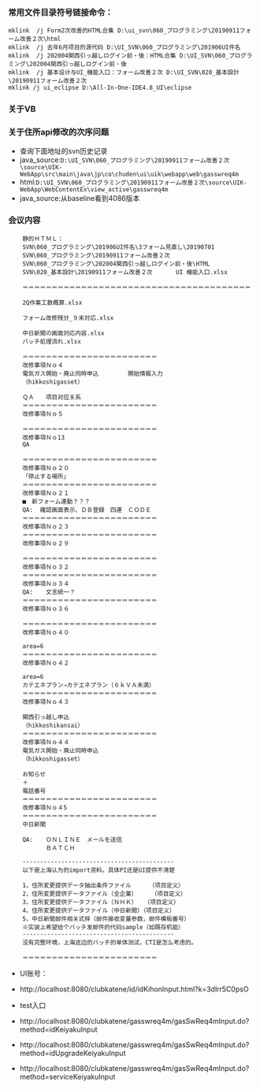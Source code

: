### 常用文件目录符号链接命令：
    mklink  /j Form2次改善的HTML合集 D:\ui_svn\060_プログラミング\20190911フォーム改善２次\html
    mklink  /j 去年6月项目的源代码 D:\UI_SVN\060_プログラミング\201906UI件名
    mklink  /j 202004関西引っ越しログイン前・後：HTML合集 D:\UI_SVN\060_プログラミング\202004関西引っ越しログイン前・後
    mklink  /j 基本设计与UI_機能入口：フォーム改善２次 D:\UI_SVN\020_基本設計\20190911フォーム改善２次
    mklink /j ui_eclipse D:\All-In-One-IDE4.8_UI\eclipse

### 关于VB



### 关于住所api修改的次序问题
+ 查询下面地址的svn历史记录
+ java_source:`D:\UI_SVN\060_プログラミング\20190911フォーム改善２次\source\UIK-WebApp\src\main\java\jp\co\chuden\ui\uik\webapp\web\gasswreq4m`
+ html:`D:\UI_SVN\060_プログラミング\20190911フォーム改善２次\source\UIK-WebApp\WebContentEx\view_active\gasswreq4m`
+ java_source:从baseline看到4086版本































### 会议内容
```text
    静的ＨＴＭＬ：
    SVN\060_プログラミング\201906UI件名\3フォーム見直し\20190701
    SVN\060_プログラミング\20190911フォーム改善２次
    SVN\060_プログラミング\202004関西引っ越しログイン前・後\HTML
    SVN\020_基本設計\20190911フォーム改善２次　　　　UI 機能入口.xlsx

    ＝＝＝＝＝＝＝＝＝＝＝＝＝＝＝＝＝＝＝＝＝＝＝＝＝＝＝＝＝＝＝＝＝＝＝＝＝＝＝

    2Q作業工数概算.xlsx

    フォーム改修残分_９末対応.xlsx

    中日新聞の画面対応内容.xlsx
    バッチ処理流れ.xlsx

    ＝＝＝＝＝＝＝＝＝＝＝＝＝＝＝＝＝＝＝＝＝＝＝
    改修事項Ｎｏ４
    電気ガス開始・廃止同時申込　　　　　開始情報入力
    （hikkoshigasset）

    ＱＡ　　项目对应关系
    ＝＝＝＝＝＝＝＝＝＝＝＝＝＝＝＝＝＝＝＝＝＝＝
    改修事項Ｎｏ５

    ＝＝＝＝＝＝＝＝＝＝＝＝＝＝＝＝＝＝＝＝＝＝＝
    改修事項Ｎｏ13
    QA

    ＝＝＝＝＝＝＝＝＝＝＝＝＝＝＝＝＝＝＝＝＝＝＝
    改修事項Ｎｏ２０
    「停止する場所」
    ＝＝＝＝＝＝＝＝＝＝＝＝＝＝＝＝＝＝＝＝＝＝＝
    改修事項Ｎｏ２１
    ■　新フォーム連動？？？
    QA:  確認画面表示、ＤＢ登録　四連　ＣＯＤＥ
    ＝＝＝＝＝＝＝＝＝＝＝＝＝＝＝＝＝＝＝＝＝＝＝
    改修事項Ｎｏ２３
    ＝＝＝＝＝＝＝＝＝＝＝＝＝＝＝＝＝＝＝＝＝＝＝
    改修事項Ｎｏ２９

    ＝＝＝＝＝＝＝＝＝＝＝＝＝＝＝＝＝＝＝＝＝＝＝
    改修事項Ｎｏ３２
    ＝＝＝＝＝＝＝＝＝＝＝＝＝＝＝＝＝＝＝＝＝＝＝
    改修事項Ｎｏ３４
    QA:  　文言統一？
    ＝＝＝＝＝＝＝＝＝＝＝＝＝＝＝＝＝＝＝＝＝＝＝
    改修事項Ｎｏ３６

    ＝＝＝＝＝＝＝＝＝＝＝＝＝＝＝＝＝＝＝＝＝＝＝
    改修事項Ｎｏ４０

    area=6
    ＝＝＝＝＝＝＝＝＝＝＝＝＝＝＝＝＝＝＝＝＝＝＝
    改修事項Ｎｏ４２

    area=6
    カテエネプラン⇒カテエネプラン（６ｋＶＡ未満）
    ＝＝＝＝＝＝＝＝＝＝＝＝＝＝＝＝＝＝＝＝＝＝＝
    改修事項Ｎｏ４３

    関西引っ越し申込
    （hikkoshikansai）
    ＝＝＝＝＝＝＝＝＝＝＝＝＝＝＝＝＝＝＝＝＝＝＝
    改修事項Ｎｏ４４
    電気ガス開始・廃止同時申込
    （hikkoshigasset）

    お知らせ　
    ＋
    電話番号
    ＝＝＝＝＝＝＝＝＝＝＝＝＝＝＝＝＝＝＝＝＝＝＝
    改修事項Ｎｏ４5
    ＝＝＝＝＝＝＝＝＝＝＝＝＝＝＝＝＝＝＝＝＝＝＝
    中日新聞　

    QA:  　ＯＮＬＩＮＥ　メールを送信
    　　　　ＢＡＴＣＨ

    -------------------------------------------
    以下是上海认为的import资料。具体PI还是UI提供不清楚

    1，住所変更提供データ抽出条件ファイル     （项目定义）
    2，住所変更提供データファイル（全企業）    （项目定义）
    3，住所変更提供データファイル（ＮＨＫ）  （项目定义）
    4，住所変更提供データファイル（中日新聞）（项目定义）
    5，中日新聞邮件相关式样（邮件接收变量参数，邮件模板番号）
    ※实装上希望给个バッチ发邮件的代码sample（如既存机能）
    -------------------------------------------
    没有完整环境，上海这边的バッチ的单体测试，CTI是怎么考虑的。

    ＝＝＝＝＝＝＝＝＝＝＝＝＝＝＝＝＝＝＝＝＝＝＝
```


+ UI账号：
+ http://localhost:8080/clubkatene/id/idKihonInput.html?k=3dlrr5C0psO


+ test入口
+ http://localhost:8080/clubkatene/gasswreq4m/gasSwReq4mInput.do?method=idKeiyakuInput
+ http://localhost:8080/clubkatene/gasswreq4m/gasSwReq4mInput.do?method=idUpgradeKeiyakuInput
+ http://localhost:8080/clubkatene/gasswreq4m/gasSwReq4mInput.do?method=serviceKeiyakuInput
